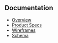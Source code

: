 ## Documentation

* [Overview](#Overview)
* [Product Specs](#Product_specs)
* [Wireframes](#Wireframes)
* [Schema](#Schema)
	
